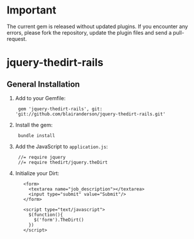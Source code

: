 # Important

The current gem is released without updated plugins. If you encounter any errors, please fork the repository, update the plugin files and send a pull-request.

# jquery-thedirt-rails

## General Installation

1. Add to your Gemfile:

        gem 'jquery-thedirt-rails', git: 'git://github.com/blairanderson/jquery-thedirt-rails.git'

1. Install the gem:

      	bundle install

1. Add the JavaScript to `application.js`:

      	//= require jquery
      	//= require thedirt/jquery.theDirt

1. Initialize your Dirt:

	      <form>
	        <textarea name="job_description"></textarea>
	        <input type="submit" value="Submit"/>
	      </form>
	
	      <script type="text/javascript">
	        $(function(){
	          $('form').TheDirt()
	        })
	      </script>